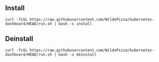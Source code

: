 Install
---------

```
curl -fsSL https://raw.githubusercontent.com/WildePizza/kubernetes-dashboard/HEAD/run.sh | bash -s install
```

Deinstall
---------

```
curl -fsSL https://raw.githubusercontent.com/WildePizza/kubernetes-dashboard/HEAD/run.sh | bash -s deinstall
```
